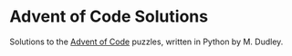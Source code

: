 # Advent of Code Solutions

Solutions to the [Advent of Code](http://adventofcode.com/) puzzles, written in
Python by M. Dudley.
